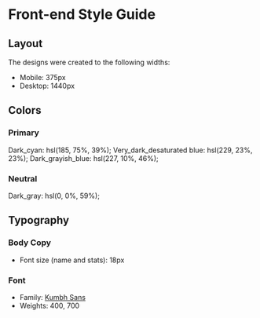 # Front-end Style Guide

## Layout

The designs were created to the following widths:

- Mobile: 375px
- Desktop: 1440px

## Colors

### Primary

Dark_cyan: hsl(185, 75%, 39%);
Very_dark_desaturated blue: hsl(229, 23%, 23%);
Dark_grayish_blue: hsl(227, 10%, 46%);

### Neutral

Dark_gray: hsl(0, 0%, 59%);

## Typography

### Body Copy

- Font size (name and stats): 18px

### Font

- Family: [Kumbh Sans](https://fonts.google.com/specimen/Kumbh+Sans)
- Weights: 400, 700
